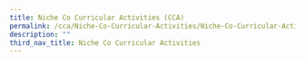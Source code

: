 ```yaml
---
title: Niche Co Curricular Activities (CCA)
permalink: /cca/Niche-Co-Curricular-Activities/Niche-Co-Curricular-Activities
description: ""
third_nav_title: Niche Co Curricular Activities
---
```


